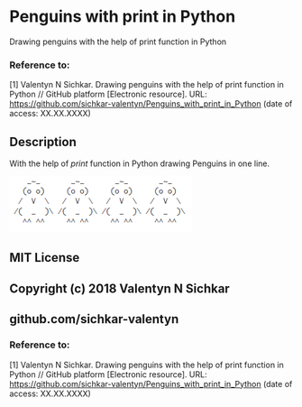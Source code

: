 # Penguins with print in Python
Drawing penguins with the help of print function in Python

### Reference to:
[1] Valentyn N Sichkar. Drawing penguins with the help of print function in Python // GitHub platform [Electronic resource]. URL: https://github.com/sichkar-valentyn/Penguins_with_print_in_Python (date of access: XX.XX.XXXX)

## Description
With the help of _print_ function in Python drawing Penguins in one line.
<br/>

![Penguins](images/penguins.png)
<br/>

## MIT License
## Copyright (c) 2018 Valentyn N Sichkar
## github.com/sichkar-valentyn
### Reference to:
[1] Valentyn N Sichkar. Drawing penguins with the help of print function in Python // GitHub platform [Electronic resource]. URL: https://github.com/sichkar-valentyn/Penguins_with_print_in_Python (date of access: XX.XX.XXXX)
